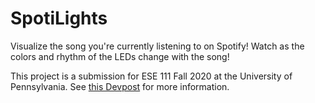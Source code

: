# SpotiLights
Visualize the song you're currently listening to on Spotify! Watch as the colors and rhythm of the LEDs change with the song!

This project is a submission for ESE 111 Fall 2020 at the University of Pennsylvania. See [this Devpost](https://devpost.com/software/spotilights/) for more information.
